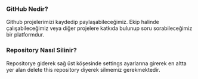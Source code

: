 ### GitHub Nedir? 
Github projelerimizi kaydedip paylaşabileceğimiz. Ekip halinde çalışabileceğimiz veya diğer projelere katkıda bulunup soru sorabileceğimiz bir platformdur.

### Repository Nasıl Silinir?
Repositorye giderek sağ üst köşesinde settings ayarlarına girerek en altta yer alan delete this repository diyerek silmemiz gerekmektedir.
